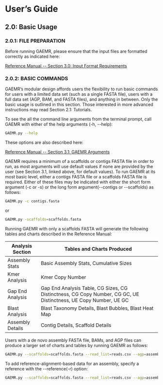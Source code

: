 # User’s Guide

## 2.0: Basic Usage
### 2.0.1: FILE PREPARATION
Before running GAEMR, please ensure that the input files are formatted correctly as indicated here:

[Reference Manual -- Section 3.0: Input Format Requirements]()

### 2.0.2: BASIC COMMANDS
GAEMR’s modular design affords users the flexibility to run basic commands for users with a limited data set (such as a single FASTA file), users with a full data set (AGP, BAM, and FASTA files), and anything in between. Only the basic usage is outlined in this section. Those interested in more advanced instructions may read Section 2.1: Tutorials.

To see the all the command line arguments from the terminal prompt, call GAEMR with either of the help arguments (-h, --help):

```sh
GAEMR.py --help
```

These options are also described here:

[Reference Manual -- Section 3.1: GAEMR Arguments]()

GAEMR requires a minimum of a scaffolds or contigs FASTA file in order to run, as most arguments will use default values if none are provided by the user (see Section 3.1, linked above, for default values). To run GAEMR at its most basic level, either a contigs FASTA file or a scaffolds FASTA file is required. Either of these files may be indicated with either the short form argument (-c or -s) or the long form argument(--contigs or --scaffolds) as follows:


```sh
GAEMR.py -c contigs.fasta
```

or
```sh
GAEMR.py -scaffolds=scaffolds.fasta
```

Running GAEMR with only a scaffolds FASTA will generate the following tables and charts described in the Reference Manual:


| Analysis Section | Tables and Charts Produced |
| ---------------- | -------------------------- |
| Assembly Stats   | Basic Assembly Stats, Cumulative Sizes |
| Kmer Analysis    | Kmer Copy Number |
| Gap End Analysis | Gap End Analysis Table, CG Sizes, CG Distinctness, CG Copy Number, CG GC, UE Distinctness, UE Copy Number, UE GC |
| Blast Analysis   | Blast Taxonomy Details, Blast Bubbles, Blast Heat Map |
| Assembly Details | Contig Details, Scaffold Details |

Users with a de novo assembly FASTA file, BAMs, and AGP files can produce a larger set of charts and tables by running GAEMR as follows:

```sh
GAEMR.py --scaffolds=scaffolds.fasta --read_list=reads.csv --agp=assembly.agp
```

To add reference-alignment-based data for an assembly, specify a reference with the --reference(-r) option:
```sh
GAEMR.py --scaffolds=scaffolds.fasta --read_list=reads.csv --agp=assembly.agp --reference=reference.fasta
```
